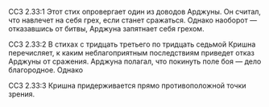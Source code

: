 ССЗ 2.33:1	Этот стих опровергает один из доводов Арджуны. Он считал, что навлечет на себя грех, если станет сражаться. Однако наоборот — отказавшись от битвы, Арджуна запятнает себя грехом.

ССЗ 2.33:2	В стихах с тридцать третьего по тридцать седьмой Кришна перечисляет, к каким неблагоприятным последствиям приведет отказ Арджуны от сражения. Арджуна полагал, что покинуть поле боя — дело благородное. Однако

ССЗ 2.33:3	Кришна придерживается прямо противоположной точки зрения.